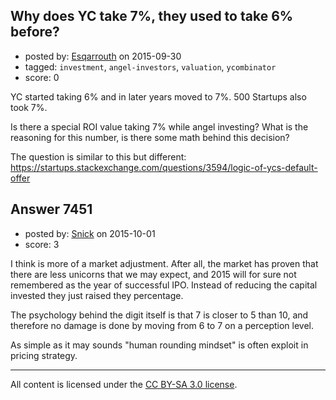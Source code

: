 ## Why does YC take 7%, they used to take 6% before?

- posted by: [Esqarrouth](https://stackexchange.com/users/3055586/esqarrouth) on 2015-09-30
- tagged: `investment`, `angel-investors`, `valuation`, `ycombinator`
- score: 0

YC started taking 6% and in later years moved to 7%. 500 Startups also took 7%. 

Is there a special ROI value taking 7% while angel investing? What is the reasoning for this number, is there some math behind this decision?

The question is similar to this but different: https://startups.stackexchange.com/questions/3594/logic-of-ycs-default-offer


## Answer 7451

- posted by: [Snick](https://stackexchange.com/users/933131/snick) on 2015-10-01
- score: 3

I think is more of a market adjustment. 
After all, the market has proven that there are less unicorns that we may expect, and 2015 will for sure not remembered as the year of successful IPO.
Instead of reducing the capital invested they just raised they percentage.

The psychology behind the digit itself is that 7 is closer to 5 than 10, and therefore no damage is done by moving from 6 to 7 on a perception level.

As simple as it may sounds "human rounding mindset" is often exploit in pricing strategy. 





---

All content is licensed under the [CC BY-SA 3.0 license](https://creativecommons.org/licenses/by-sa/3.0/).

